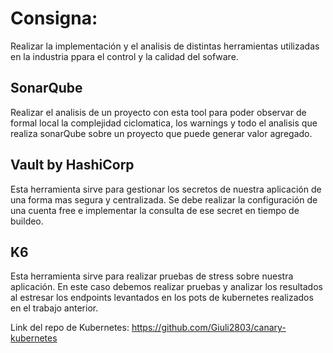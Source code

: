 # Consigna:

Realizar la implementación y el analisis de distintas herramientas utilizadas en la industria ppara el control y la calidad del sofware.

## SonarQube

Realizar el analisis de un proyecto con esta tool para poder observar de formal local la complejidad ciclomatica, los warnings y todo el analisis que realiza sonarQube sobre un proyecto que puede generar valor agregado.

## Vault by HashiCorp

Esta herramienta sirve para gestionar los secretos de nuestra aplicación de una forma mas segura y centralizada.
Se debe realizar la configuración de una cuenta free e implementar la consulta de ese secret en tiempo de buildeo.

## K6

Esta herramienta sirve para realizar pruebas de stress sobre nuestra aplicación. En este caso debemos realizar pruebas y analizar los resultados al estresar los endpoints levantados en los pots de kubernetes realizados en el trabajo anterior.

Link del repo de Kubernetes: https://github.com/Giuli2803/canary-kubernetes